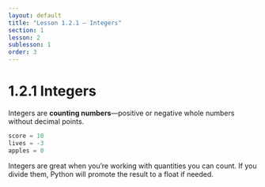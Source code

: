 ```yaml
---
layout: default
title: "Lesson 1.2.1 – Integers"
section: 1
lesson: 2
sublesson: 1
order: 3
---
```


# 1.2.1 Integers

Integers are **counting numbers**—positive or negative whole numbers without decimal points.

```python
score = 10
lives = -3
apples = 0
```

Integers are great when you’re working with quantities you can count. If you divide them, Python will promote the result to a float if needed.
